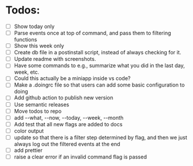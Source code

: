 # Todos:

- [ ] Show today only
- [ ] Parse events once at top of command, and pass them to filtering functions
- [ ] Show this week only
- [ ] Create db file in a postinstall script, instead of always checking for it.
- [ ] Update readme with screenshots.
- [ ] Have some commands to e.g., summarize what you did in the last day, week, etc.
- [ ] Could this actually be a miniapp inside vs code?
- [ ] Make a .doingrc file so that users can add some basic configuration to doing
- [ ] Add github action to publish new version
- [ ] Use semantic releases
- [ ] Move todos to repo
- [ ] add --what, --now, --today, --week, --month
- [ ] Add test that all new flags are added to docs
- [ ] color output
- [ ] update so that there is a filter step determined by flag, and then we just always log out the filtered events at the end
- [ ] add prettier
- [ ] raise a clear error if an invalid command flag is passed